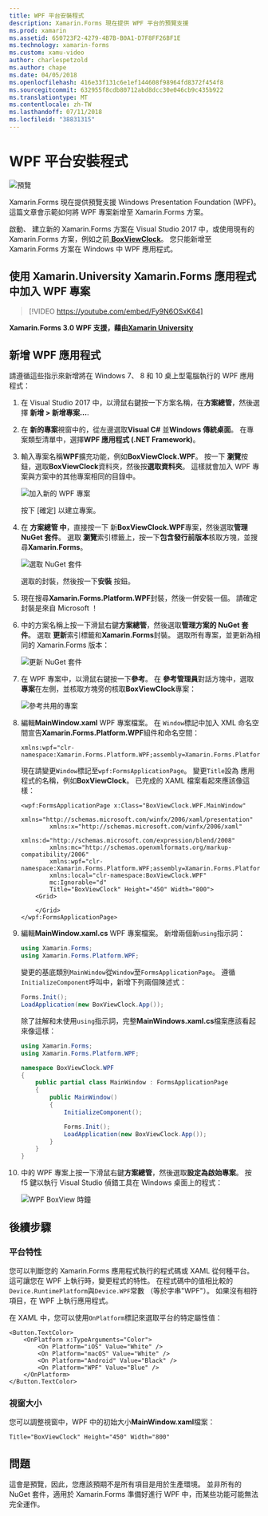 ```yaml
---
title: WPF 平台安裝程式
description: Xamarin.Forms 現在提供 WPF 平台的預覽支援
ms.prod: xamarin
ms.assetid: 650723F2-4279-4B7B-B0A1-D7F8FF26BF1E
ms.technology: xamarin-forms
ms.custom: xamu-video
author: charlespetzold
ms.author: chape
ms.date: 04/05/2018
ms.openlocfilehash: 416e33f131c6e1ef144608f98964fd8372f454f8
ms.sourcegitcommit: 632955f8cdb80712abd8dcc30e046cb9c435b922
ms.translationtype: MT
ms.contentlocale: zh-TW
ms.lasthandoff: 07/11/2018
ms.locfileid: "38831315"
---
```

# <a name="wpf-platform-setup"></a>WPF 平台安裝程式

![預覽](~/media/shared/preview.png)

Xamarin.Forms 現在提供預覽支援 Windows Presentation Foundation (WPF)。 這篇文章會示範如何將 WPF 專案新增至 Xamarin.Forms 方案。

啟動、 建立新的 Xamarin.Forms 方案在 Visual Studio 2017 中，或使用現有的 Xamarin.Forms 方案，例如之前[ **BoxViewClock**](https://developer.xamarin.com/samples/xamarin-forms/BoxView/BoxViewClock/)。 您只能新增至 Xamarin.Forms 方案在 Windows 中 WPF 應用程式。

## <a name="add-a-wpf-project-to-a-xamarinforms-app-with-xamarinuniversity"></a>使用 Xamarin.University Xamarin.Forms 應用程式中加入 WPF 專案

> [!VIDEO https://youtube.com/embed/Fy9N6OSxK64]

**Xamarin.Forms 3.0 WPF 支援，藉由[Xamarin University](https://university.xamarin.com/)**

## <a name="adding-a-wpf-app"></a>新增 WPF 應用程式

請遵循這些指示來新增將在 Windows 7、 8 和 10 桌上型電腦執行的 WPF 應用程式：

1. 在 Visual Studio 2017 中，以滑鼠右鍵按一下方案名稱，在**方案總管**，然後選擇 **新增 > 新增專案...**.

2. 在 **新的專案**視窗中的，從左邊選取**Visual C#** 並**Windows 傳統桌面**。 在專案類型清單中，選擇**WPF 應用程式 (.NET Framework)**。 

3. 輸入專案名稱**WPF**擴充功能，例如**BoxViewClock.WPF**。 按一下 **瀏覽**按鈕，選取**BoxViewClock**資料夾，然後按**選取資料夾**。 這樣就會加入 WPF 專案與方案中的其他專案相同的目錄中。

    ![加入新的 WPF 專案](wpf-images/add-new-project.png "新增新的 WPF 專案")

    按下 [確定] 以建立專案。

4. 在 **方案總管 中**，直接按一下 新**BoxViewClock.WPF**專案，然後選取**管理 NuGet 套件**。 選取 **瀏覽**索引標籤上，按一下**包含發行前版本**核取方塊，並搜尋**Xamarin.Forms**。

    ![選取 NuGet 套件](wpf-images/select-nuget-package.png "選取 NuGet 套件")

    選取的封裝，然後按一下**安裝** 按鈕。

5. 現在搜尋**Xamarin.Forms.Platform.WPF**封裝，然後一併安裝一個。 請確定封裝是來自 Microsoft ！

6. 中的方案名稱上按一下滑鼠右鍵**方案總管**，然後選取**管理方案的 NuGet 套件**。 選取 **更新**索引標籤和**Xamarin.Forms**封裝。 選取所有專案，並更新為相同的 Xamarin.Forms 版本：

    ![更新 NuGet 套件](wpf-images/update-nuget-package.png "的 NuGet 套件更新") 

7. 在 WPF 專案中，以滑鼠右鍵按一下**參考**。 在 **參考管理員**對話方塊中，選取**專案**在左側，並核取方塊旁的核取**BoxViewClock**專案：

    ![參考共用的專案](wpf-images/reference-shared-project.png "參考共用的專案")

8. 編輯**MainWindow.xaml** WPF 專案檔案。 在 `Window`標記中加入 XML 命名空間宣告**Xamarin.Forms.Platform.WPF**組件和命名空間：

    ```xaml
    xmlns:wpf="clr-namespace:Xamarin.Forms.Platform.WPF;assembly=Xamarin.Forms.Platform.WPF"
    ```

    現在請變更`Window`標記至`wpf:FormsApplicationPage`。 變更`Title`設為 應用程式的名稱，例如**BoxViewClock**。 已完成的 XAML 檔案看起來應該像這樣：

    ```xaml
    <wpf:FormsApplicationPage x:Class="BoxViewClock.WPF.MainWindow"
            xmlns="http://schemas.microsoft.com/winfx/2006/xaml/presentation"
            xmlns:x="http://schemas.microsoft.com/winfx/2006/xaml"
            xmlns:d="http://schemas.microsoft.com/expression/blend/2008"
            xmlns:mc="http://schemas.openxmlformats.org/markup-compatibility/2006"
            xmlns:wpf="clr-namespace:Xamarin.Forms.Platform.WPF;assembly=Xamarin.Forms.Platform.WPF"
            xmlns:local="clr-namespace:BoxViewClock.WPF"
            mc:Ignorable="d"
            Title="BoxViewClock" Height="450" Width="800">
        <Grid>
        
        </Grid>
    </wpf:FormsApplicationPage>
    ```

9. 編輯**MainWindow.xaml.cs** WPF 專案檔案。 新增兩個新`using`指示詞：

    ```csharp
    using Xamarin.Forms;
    using Xamarin.Forms.Platform.WPF;
    ```

    變更的基底類別`MainWindow`從`Window`至`FormsApplicationPage`。 遵循`InitializeComponent`呼叫中，新增下列兩個陳述式：

    ```csharp
    Forms.Init();
    LoadApplication(new BoxViewClock.App());
    ```
    
    除了註解和未使用`using`指示詞，完整**MainWindows.xaml.cs**檔案應該看起來像這樣：

    ```csharp
    using Xamarin.Forms;
    using Xamarin.Forms.Platform.WPF;

    namespace BoxViewClock.WPF
    {
        public partial class MainWindow : FormsApplicationPage
        {
            public MainWindow()
            {
                InitializeComponent();

                Forms.Init();
                LoadApplication(new BoxViewClock.App());
            }
        }
    }
    ```

10. 中的 WPF 專案上按一下滑鼠右鍵**方案總管**，然後選取**設定為啟始專案**。 按 f5 鍵以執行 Visual Studio 偵錯工具在 Windows 桌面上的程式：

    ![WPF BoxView 時鐘](wpf-images/wpf-boxviewclock.png "WPF BoxView 時鐘" )

## <a name="next-steps"></a>後續步驟

### <a name="platform-specifics"></a>平台特性

您可以判斷您的 Xamarin.Forms 應用程式執行的程式碼或 XAML 從何種平台。 這可讓您在 WPF 上執行時，變更程式的特性。 在程式碼中的值相比較的`Device.RuntimePlatform`與`Device.WPF`常數 （等於字串"WPF"）。 如果沒有相符項目，在 WPF 上執行應用程式。

在 XAML 中，您可以使用`OnPlatform`標記來選取平台的特定屬性值：

```xaml
<Button.TextColor>
    <OnPlatform x:TypeArguments="Color">
        <On Platform="iOS" Value="White" />
        <On Platform="macOS" Value="White" />
        <On Platform="Android" Value="Black" />
        <On Platform="WPF" Value="Blue" />
    </OnPlatform>
</Button.TextColor>
```

### <a name="window-size"></a>視窗大小

您可以調整視窗中，WPF 中的初始大小**MainWindow.xaml**檔案：

```xaml
Title="BoxViewClock" Height="450" Width="800"
```

## <a name="issues"></a>問題

這會是預覽，因此，您應該預期不是所有項目是用於生產環境。 並非所有的 NuGet 套件，適用於 Xamarin.Forms 準備好進行 WPF 中，而某些功能可能無法完全運作。

